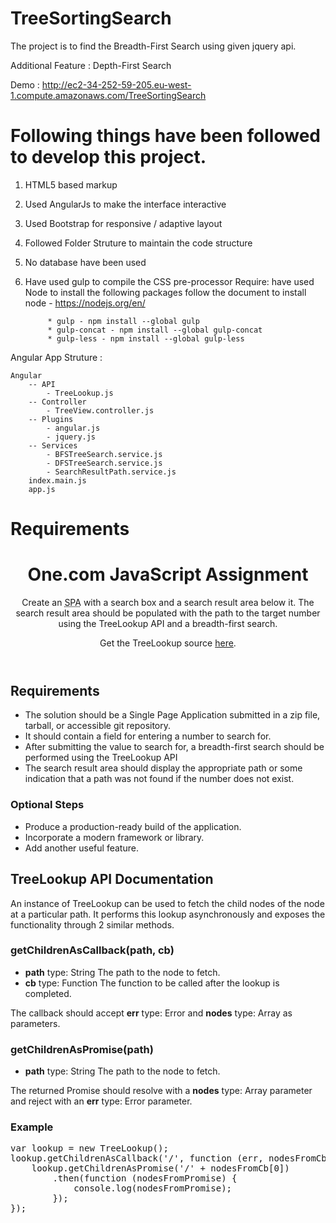 # TreeSortingSearch

The project is to find the Breadth-First Search using given jquery api. 

Additional Feature :  Depth-First Search

Demo : http://ec2-34-252-59-205.eu-west-1.compute.amazonaws.com/TreeSortingSearch

# Following things have been followed to develop this project.

1) HTML5 based markup
2) Used AngularJs to make the interface interactive
3) Used Bootstrap for responsive / adaptive layout
4) Followed Folder Struture to maintain the code structure
5) No database have been used

6) Have used gulp to compile the CSS pre-processor
	Require:
		have used Node to install the following packages
			follow the document to install node - https://nodejs.org/en/
			
			* gulp - npm install --global gulp
			* gulp-concat - npm install --global gulp-concat
			* gulp-less - npm install --global gulp-less


Angular App Struture : 

	Angular
		-- API
			- TreeLookup.js
		-- Controller
			- TreeView.controller.js
		-- Plugins
			- angular.js
			- jquery.js
		-- Services
			- BFSTreeSearch.service.js
			- DFSTreeSearch.service.js
			- SearchResultPath.service.js
		index.main.js
		app.js
			

<h1>Requirements</h1>

<header><h1>One.com JavaScript Assignment</h1><p>Create an <abbr title="Single Page Application">SPA</abbr> with a search box and a search result area below it. The search result area should be populated with the path to the target number using the TreeLookup API and a breadth-first search.</p><p>Get the TreeLookup source <a href=static/index.e629c34edf.js>here</a>.</p></header><article><h2>Requirements</h2><ul><li>The solution should be a Single Page Application submitted in a zip file, tarball, or accessible git repository.</li> <li>It should contain a field for entering a number to search for.</li> <li>After submitting the value to search for, a breadth-first search should be performed using the TreeLookup API</li> <li>The search result area should display the appropriate path or some indication that a path was not found if the number does not exist.</li></ul><h3>Optional Steps</h3><ul><li>Produce a production-ready build of the application.</li> <li>Incorporate a modern framework or library.</li> <li>Add another useful feature.</li></ul></article><article><h2>TreeLookup API Documentation</h2><p>An instance of TreeLookup can be used to fetch the child nodes of the node at a particular path. It performs this lookup asynchronously and exposes the functionality through 2 similar methods.</p><section class=method-documentation><h3>getChildrenAsCallback(path, cb)</h3><ul class=param-list><li><strong class=param-name>path</strong> <span class=param-type>type: String</span> The path to the node to fetch.</li> <li><strong class=param-name>cb</strong> <span class=param-type>type: Function</span> The function to be called after the lookup is completed.</li></ul><p>The callback should accept <strong class=param-name>err</strong> <span class=param-type>type: Error</span> and <strong class=param-name>nodes</strong> <span class=param-type>type: Array</span> as parameters.</p></section><section class=method-documentation><h3>getChildrenAsPromise(path)</h3><ul class=param-list><li><strong class=param-name>path</strong> <span class=param-type>type: String</span> The path to the node to fetch.</li></ul><p>The returned Promise should resolve with a <strong class=param-name>nodes</strong> <span class=param-type>type: Array</span> parameter and reject with an <strong class=param-name>err</strong> <span class=param-type>type: Error</span> parameter.</p></section><h3>Example</h3><pre class=example>var lookup = new TreeLookup();
lookup.getChildrenAsCallback('/', function (err, nodesFromCb) {
    lookup.getChildrenAsPromise('/' + nodesFromCb[0])
        .then(function (nodesFromPromise) {
            console.log(nodesFromPromise);
        });
});
            </pre></article>